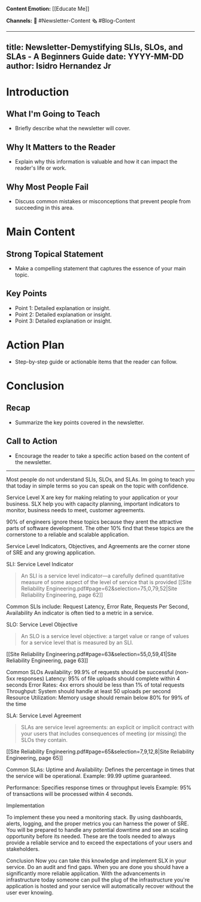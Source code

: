 **Content Emotion:** 
[[Educate Me]]


**Channels:** 
📰 #Newsletter-Content 
🗞 #Blog-Content

---
title: Newsletter-Demystifying SLIs, SLOs, and SLAs - A Beginners Guide
date: YYYY-MM-DD
author: Isidro Hernandez Jr
---

# Introduction
## What I'm Going to Teach
- Briefly describe what the newsletter will cover.

## Why It Matters to the Reader
- Explain why this information is valuable and how it can impact the reader's life or work.

## Why Most People Fail
- Discuss common mistakes or misconceptions that prevent people from succeeding in this area.

# Main Content
## Strong Topical Statement
- Make a compelling statement that captures the essence of your main topic.

## Key Points
- Point 1: Detailed explanation or insight.
- Point 2: Detailed explanation or insight.
- Point 3: Detailed explanation or insight.

# Action Plan
- Step-by-step guide or actionable items that the reader can follow.

# Conclusion
## Recap
- Summarize the key points covered in the newsletter.

## Call to Action
- Encourage the reader to take a specific action based on the content of the newsletter.
---

Most people do not understand SLIs, SLOs, and SLAs. Im going to teach you that today in simple terms so you can speak on the topic with confidence. 


Service Level X are key for making relating to your application or your business. SLX help you with capacity planning, important indicators to monitor, business needs to meet, customer agreements.


90% of engineers ignore these topics because they arent the attractive parts of software development. The other 10% find that these topics are the cornerstone to a reliable and scalable application. 

Service Level Indicators, Objectives, and Agreements are the corner stone of SRE and any growing application. 


SLI: Service Level Indicator
> An SLI is a service level indicator—a carefully defined quantitative measure of some aspect of the level of service that is provided
[[Site Reliability Engineering.pdf#page=62&selection=75,0,79,52|Site Reliability Engineering, page 62]]

Common SLIs include: Request Latency, Error Rate, Requests Per Second, Availability
An indicator is often tied to a metric in a service. 

SLO: Service Level Objective
> An SLO is a service level objective: a target value or range of values for a service level that is measured by an SLI.

[[Site Reliability Engineering.pdf#page=63&selection=55,0,59,41|Site Reliability Engineering, page 63]]

Common SLOs
Availability: 99.9% of requests should be successful (non-5xx responses)
Latency:  95% of file uploads should complete within 4 seconds
Error Rates: 4xx errors should be less than 1% of total requests
Throughput: System should handle at least 50 uploads per second
Resource Utilization: Memory usage should remain below 80% for 99% of the time

SLA: Service Level Agreement
> SLAs are service level agreements: an explicit or implicit contract with your users that includes consequences of meeting (or missing) the SLOs they contain.

[[Site Reliability Engineering.pdf#page=65&selection=7,9,12,8|Site Reliability Engineering, page 65]]

Common SLAs: 
Uptime and Availability: Defines the percentage in times that the service will be operational. 
Example: 99.99 uptime guaranteed.

Performance: Specifies response times or throughput levels
Example: 95% of transactions will be processed within 4 seconds. 


Implementation

To implement these you need a monitoring stack. By using dashboards, alerts, logging, and the proper metrics you can harness the power of SRE. You will be prepared to handle any potential downtime and see an scaling opportunity before its needed. These are the tools needed to always provide a reliable service and to exceed the expectations of your users and stakeholders.

Conclusion
Now you can take this knowledge and implement SLX in your service. Do an audit and find gaps. When you are done you should have a significantly more reliable application. With the advancements in infrastructure today someone can pull the plug of the infrastructure you're application is hosted and your service will automatically recover without the user ever knowing. 